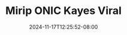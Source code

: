 --- 
title: "Mirip ONIC Kayes Viral"
description: "download bokep Mirip ONIC Kayes Viral twitter   new"
date: 2024-11-17T12:25:52-08:00
file_code: "phys74knf1zk"
draft: false
cover: "oss9b03d2uzdp8z5.jpg"
tags: ["Mirip", "ONIC", "Kayes", "Viral", "bokep-indo", "bokep-viral", "bokep-ig"]
length: 136
fld_id: "1483073"
foldername: "A mirip kayes"
categories: ["A mirip kayes"]
views: 0
---